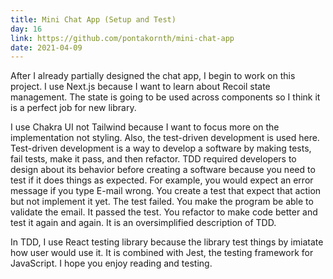 ```yaml
---
title: Mini Chat App (Setup and Test)
day: 16
link: https://github.com/pontakornth/mini-chat-app
date: 2021-04-09
---
```

After I already partially designed the chat app, I begin to work on this project. I use Next.js
because I want to learn about Recoil state management. The state is going to be used across 
components so I think it is a perfect job for new library.<!--more-->


I use Chakra UI not Tailwind because I want to focus more on the implementation not styling.
Also, the test-driven development is used here. Test-driven development is a way to develop
a software by making tests, fail tests, make it pass, and then refactor. TDD required developers to design about its behavior before creating a software because you need to test
if it does things as expected. For example, you would expect an error message if you type 
E-mail wrong. You create a test that expect that action but not implement it yet. The test
failed. You make the program be able to validate the email. It passed the test. You refactor
to make code better and test it again and again. It is an oversimplified description of TDD.


In TDD, I use React testing library because the library test things by imiatate how user
would use it. It is combined with Jest, the testing framework for JavaScript. I hope
you enjoy reading and testing.